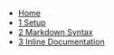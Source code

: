 
* [Home](/)
* [1 Setup](1setup.md "Setting Up Docsify")
* [2 Markdown Syntax](2markdown.md "Markdown Style Reference")
* [3 Inline Documentation](#inline.md)